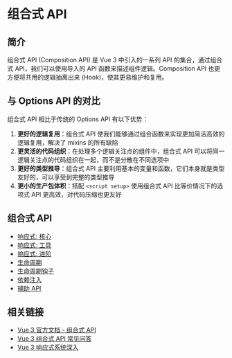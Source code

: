 # 组合式 API

## 简介

组合式 API (Composition API) 是 Vue 3 中引入的一系列 API 的集合，通过组合式 API，我们可以使用导入的 API 函数来描述组件逻辑。Composition API 也更方便将共用的逻辑抽离出来 (Hook)，使其更易维护和复用。

## 与 Options API 的对比

组合式 API 相比于传统的 Options API 有以下优势：

1. **更好的逻辑复用**：组合式 API 使我们能够通过组合函数来实现更加简洁高效的逻辑复用，解决了 mixins 的所有缺陷
2. **更灵活的代码组织**：在处理多个逻辑关注点的组件中，组合式 API 可以将同一逻辑关注点的代码组织在一起，而不是分散在不同选项中
3. **更好的类型推导**：组合式 API 主要利用基本的变量和函数，它们本身就是类型友好的，可以享受到完整的类型推导
4. **更小的生产包体积**：搭配 `<script setup>` 使用组合式 API 比等价情况下的选项式 API 更高效，对代码压缩也更友好

## 组合式 API

- [响应式: 核心](./reactivity-core)
- [响应式: 工具](./reactivity-utilities)
- [响应式: 进阶](./reactivity-advanced)
- [生命周期](./lifecycle)
- [生命周期钩子](./lifecycle-hook)
- [依赖注入](./dependency-injection)
- [辅助 API](./helpers)

## 相关链接

- [Vue 3 官方文档 - 组合式 API](https://cn.vuejs.org/api/)
- [Vue 3 组合式 API 常见问答](https://cn.vuejs.org/guide/extras/composition-api-faq.html)
- [Vue 3 响应式系统深入](https://cn.vuejs.org/guide/extras/reactivity-in-depth.html)

